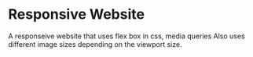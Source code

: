 # Responsive Website  

A responseive website that uses flex box in css, media queries
Also uses different image sizes depending on the viewport size.
